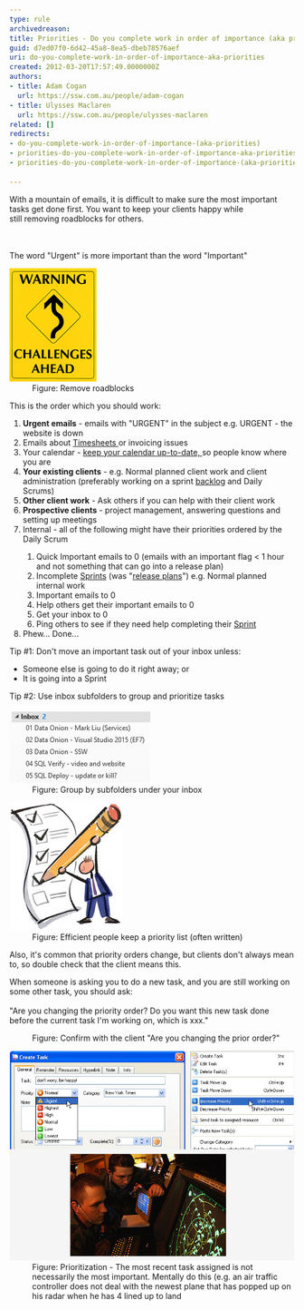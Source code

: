 ```yaml
---
type: rule
archivedreason: 
title: Priorities - Do you complete work in order of importance (aka priorities)?
guid: d7ed07f0-6d42-45a8-8ea5-dbeb78576aef
uri: do-you-complete-work-in-order-of-importance-aka-priorities
created: 2012-03-20T17:57:49.0000000Z
authors:
- title: Adam Cogan
  url: https://ssw.com.au/people/adam-cogan
- title: Ulysses Maclaren
  url: https://ssw.com.au/people/ulysses-maclaren
related: []
redirects:
- do-you-complete-work-in-order-of-importance-(aka-priorities)
- priorities-do-you-complete-work-in-order-of-importance-aka-priorities
- priorities-do-you-complete-work-in-order-of-importance-(aka-priorities)

---
```



​​​​​​​​​With a mountain of emails, it is difficult to make sure the most important tasks get done first. You want to keep your clients happy while still removing roadblocks for others. <br>
<br><excerpt class='endintro'></excerpt><br>
<dl class="image"><p class="ssw15-rteElement-GreyBox"> ​The word "Urgent" is more important than the word "Important"<br></p><dt> <img alt="Challenges ahead sign" src="challenges-ahead-sign.jpg" /> </dt><dd>Figure: Remove roadblocks</dd></dl><p>This is the order which you should work:</p><ol><li> 
      <strong>Urgent emails</strong> - emails with "URGENT" in the subject e.g. URGENT - the website is down</li><li>Emails about <strong></strong> <a href=/do-you-know-how-important-timesheets-are>Timesheets </a>or invoicing issues<br></li><li>Your calendar - <a href=/calendar-does-your-calendar-always-accurately-show-where-you-are>keep your calendar up-to-date,​ ​​</a>so people know where you are <br></li><li> 
      <strong>Your existing clients</strong> - e.g. Normal planned client work and client administration (preferably working on a sprint <a href=/do-you-know-how-to-manage-the-product-backlog>backlog</a> and Daily Scrums)<br></li><li> 
      <strong>Other client work</strong> - Ask others if you can help with their client work</li><li> 
      <strong>Prospective clients</strong> - project management, answering questions and setting up meetings</li><li>Internal - all of the following might have their priorities ordered by the Daily Scrum</li><ol><li>Quick Important emails to 0 (emails with an important flag &lt; 1 hour and not something that can go into a release plan)</li><li>Incomplete <a href="http://sharepoint.ssw.com.au/Standards/Management/RulesToBetterScrumUsingTFS/Pages/SprintPlanning%28WHAT%29Meeting.aspx">Sprints</a> (was "<a href="http://sharepoint.ssw.com.au/Standards/Management/RulesToBetterProjectManagement/Pages/DetailedReleasePlan.aspx">release plans</a>") e.g. Normal planned internal work</li><li>Important emails to 0</li><li>Help others get their important emails to 0</li><li>Get your inbox to 0</li><li>Ping others to see if they need help completing their <a href="http://sharepoint.ssw.com.au/Standards/Management/RulesToBetterScrumUsingTFS/Pages/SprintPlanning%28WHAT%29Meeting.aspx">Sprint</a></li></ol><li>Phew... Done... <br></li></ol><dt><p class="ssw15-rteElement-GreyBox">Tip #1: Don't move an important task out of your inbox unless:<br></p><ul><li>Someone else is going to do it right away; or<br></li><li>It is going into a Sprint<br></li></ul><p></p></dt> 
<p class="ssw15-rteElement-GreyBox">Tip #2: Use inbox subfolders to group and prioritize tasks <br> </p><dl class="goodImage"><dt> <img src="subfolders.png" alt="subfolders.png" /> </dt><dd>Figure: Group by subfolders under your inbox</dd></dl><dl class="goodImage"><dt> <img alt="Tasks" src="tasks-illustration.jpg" /> </dt><dd>Figure: Efficient people keep a priority list (often written)</dd></dl><p>Also, it's common that priority orders change, but clients don't always mean to, so double check that the client means this.</p><dl class="good"><p class="ssw15-rteElement-GreyBox">When someone is asking you to do a new task, and you are still working on some other task, you should ask:<br><br>"Are you changing the priority order? Do you want this new task done before the current task I'm working on, which is xxx."</p><dd>Figure: Confirm with the client "Are you changing the prior order?"</dd></dl><dl class="goodImage"><dt> <img src="prioritization.jpg" alt="" /> </dt><dd>Figure: Prioritization - The most recent task assigned is not necessarily the most important. Mentally do this (e.g. an air traffic controller does not deal with the newest plane that has popped up on his radar when he has 4 lined up to land <br></dd></dl>


